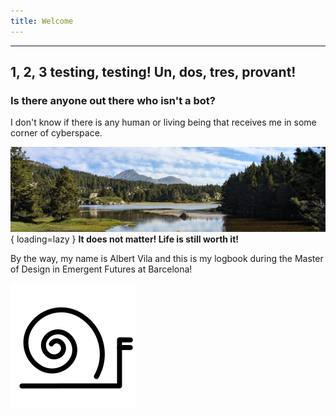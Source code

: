```yaml
---
title: Welcome
---
```


---

## 1, 2, 3 testing, testing! Un, dos, tres, provant!
    
### Is there anyone out there who isn't a bot?

I don't know if there is any human or living being that receives me in some corner of cyberspace. 

![Eastern Pyrenees, 2023 - By Albert Vila](images/CarlitLlacsRet.jpg){ loading=lazy }
**It does not matter! Life is still worth it!**

By the way, my name is Albert Vila and this is my logbook during the Master of Design in Emergent Futures at Barcelona!

![](images/cargol.svg)

 